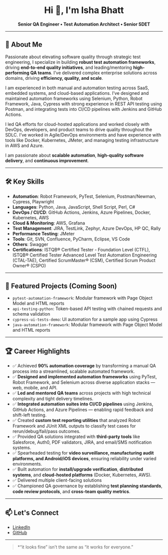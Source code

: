 <h1 align="center">Hi 👋, I'm Isha Bhatt</h1>
<p align="center">
  <strong>Senior QA Engineer • Test Automation Architect • Senior SDET</strong><br>
</p>

---

## 🧠 About Me

Passionate about elevating software quality through strategic test engineering, I specialize in building **robust test automation frameworks**, driving **end-to-end quality initiatives**, and leading/mentoring **high-performing QA teams**. I’ve delivered complex enterprise solutions across domains, driving **efficiency, quality, and scale**.

I am experienced in both manual and automation testing across SaaS, embedded systems, and cloud-based applications. I’ve designed and maintained automation frameworks using Selenium, Python, Robot Framework, Java, Cypress with strong experience in REST API testing using Postman, and integrating tests into CI/CD pipelines with Jenkins and GitHub Actions.

I led QA efforts for cloud-hosted applications and worked closely with DevOps, developers, and product teams to drive quality throughout the SDLC. I’ve worked in Agile/DevOps environments and have experience with tools like Docker, Kubernetes, JMeter, and managing testing infrastructure in AWS and Azure.

 I am passionate about **scalable automation**, **high-quality software delivery**, and **continuous improvement**.

---

## 🛠️ Key Skills

- **Automation**: Robot Framework, PyTest, Selenium, Postman/Newman, Cypress, Playwright  
- **Languages**: Python, Java, JavaScript, Shell Script, Perl, C#  
- **DevOps / CI/CD**: GitHub Actions, Jenkins, Azure Pipelines, Docker, Kubernetes, AWS  
- **Cloud & Monitoring**: AWS, Grafana  
- **Test Management**: JIRA, TestLink, Zephyr, Azure DevOps, HP QC, Rally
- **Performance Testing**: JMeter
- **Tools**: Git, SVN, Confluence, PyCharm, Eclipse, VS Code
- **Others**: Swagger
- **Certifications**: ISTQB® Certified Tester - Foundation Level (CTFL), ISTQB® Certified Tester Advanced Level Test Automation Engineering (CTAL-TAE), Certified ScrumMaster® (CSM), Certified Scrum Product Owner® (CSPO)
  
---

## 📂 Featured Projects (Coming Soon)

- `pytest-automation-framework`: Modular framework with Page Object Model and HTML reports  
- `api-testing-python`: Token-based API testing with chained requests and schema validation  
- `cypress-ui-tests-demo`: UI automation for a sample app using Cypress
- `java-automation-framework`: Modular framework with Page Object Model and HTML reports  

---

## 🏆 Career Highlights

- ✅ Achieved **90% automation coverage** by transforming a manual QA process into a streamlined, scalable automated framework.
- ✅ **Designed and implemented automation frameworks** using PyTest, Robot Framework, and Selenium across diverse application stacks — web, mobile, and API.
- ✅ **Led and mentored QA teams** across projects with high technical complexity and tight delivery timelines.
- ✅ **Integrated automation suites into CI/CD pipelines** using Jenkins, GitHub Actions, and Azure Pipelines — enabling rapid feedback and shift-left testing.
- ✅ Created **custom test reporting utilities** that analyzed Robot Framework and JUnit XML outputs to classify test cases for rerun/debug/fail/pass outcomes.
- ✅ Provided QA solutions integrated with **third-party tools** like Salesforce, Auth0, PDF validators, JIRA, and email/SMS notification systems.
- ✅ Spearheaded testing for **video surveillance, manufacturing audit platforms, and Android/iOS devices**, ensuring reliability under varied environments.
- ✅ Built automation for **install/upgrade verification**, **distributed systems**, and **cloud-hosted platforms** (Docker, Kubernetes, AWS).
- ✅ Delivered multiple client-facing solutions
- ✅ Championed QA governance by establishing **test planning standards**, **code review protocols**, and **cross-team quality metrics**.

---

## 📫 Let's Connect

- [LinkedIn](https://www.linkedin.com/in/isha-dalwadi-bhatt/)
- [GitHub](https://github.com/ishabhatt)

---

> *“it looks fine” isn’t the same as “it works for everyone.”


